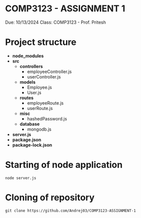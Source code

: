 # COMP3123 - ASSIGNMENT 1
  Due: 10/13/2024
  Class: COMP3123 - Prof. Pritesh

# Project structure
- **node_modules**
- **src**
  - **controllers**
      - employeeController.js
      - userController.js
  - **models**
      - Employee.js
      - User.js
  - **routes**
      - employeeRoute.js
      - userRoute.js
  - **misc**
      - hashedPassword.js
  - **database**
      - mongodb.js
- **server.js**
- **package.json**
- **package-lock.json**

# Starting of node application
    node server.js

# Cloning of repository
    git clone https://github.com/Andrej03/COMP3123-ASSIGNMENT-1


